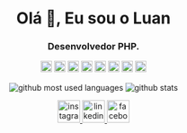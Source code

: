 <h1 align="center">Olá 👋, Eu sou o Luan</h1>
<h3 align="center">Desenvolvedor PHP.</h3>

<p align="center">
<code><img title="Atom" alt="Atom" width="20" src="https://seeklogo.com/images/A/atom-logo-19BD90FF87-seeklogo.com.png"></code>
<code><img title="Bootstrap" alt="Bootstrap" width="20" src="https://seeklogo.com/images/B/bootstrap-logo-3C30FB2A16-seeklogo.com.png"></code>
<code><img title="Github" alt="Github" width="20" src="https://seeklogo.com/images/G/github-logo-5F384D0265-seeklogo.com.png"></code>
<code><img title="Javascript" alt="Javascript" width="20" src="https://seeklogo.com/images/J/javascript-logo-8892AEFCAC-seeklogo.com.png"></code>
<code><img title="Linux" alt="Linux" width="20" src="https://seeklogo.com/images/L/Linux_Tux-logo-DA252F3C21-seeklogo.com.png"></code>
<code><img title="MySQL" alt="MySQL" width="20" src="https://seeklogo.com/images/M/mysql-logo-69B39F7D18-seeklogo.com.png"></code>
<code><img title="PHP" alt="PHP" width="20" src="https://seeklogo.com/images/P/php-logo-ADE513E748-seeklogo.com.png"></code>
<code><img title="Python" alt="Python" width="20" src="https://seeklogo.com/images/P/python-logo-A32636CAA3-seeklogo.com.png"></code>
</p>

<p align="center">
<image align="center" alt="github most used languages" src="https://github-readme-stats.vercel.app/api/top-langs/?username=luannsr12&layout=compact&langs_count=8"/>
<image align="center" alt="github stats" src="https://github-readme-stats.vercel.app/api?username=luannsr12&show_icons=true"/>
</p>

<p align="center">
<a title="instagram" href="https://instagram.com/psi.luan.alves" target="_blank">
<image alt="instagram" src="https://image.flaticon.com/icons/svg/187/187207.svg" width="40px"></image> 
</a>
<a title="linkedin" href="https://www.linkedin.com/in/luan-alves-nsr/" target="_blank">
<image alt="linkedin" src="https://image.flaticon.com/icons/svg/187/187185.svg" width="40px"></image> 
</a>
<a title="facebook" href="https://www.facebook.com/luan.alves.nsr/" target="_blank">
<image alt="facebook" src="https://www.flaticon.com/svg/vstatic/svg/59/59439.svg" width="40px"></image> 
</a>
</p>
